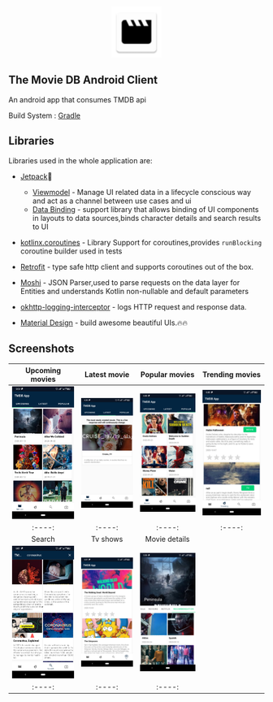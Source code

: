 
<p align="center">
<img src="app/src/main/res/mipmap-hdpi/ic_launcher.png" alt="home" width="100"/>
</p>

## The Movie DB Android Client

An android app that consumes TMDB api

Build System : [Gradle](https://gradle.org/)

## Libraries

Libraries used in the whole application are:

- [Jetpack](https://developer.android.com/jetpack)🚀
  - [Viewmodel](https://developer.android.com/topic/libraries/architecture/viewmodel) - Manage UI related data in a lifecycle conscious way
  and act as a channel between use cases and ui
  - [Data Binding](https://developer.android.com/topic/libraries/data-binding) - support library that allows binding of UI components in  layouts to data sources,binds character details and search results to UI

- [kotlinx.coroutines](https://github.com/Kotlin/kotlinx.coroutines) - Library Support for coroutines,provides `runBlocking` coroutine builder used in tests
- [Retrofit](https://square.github.io/retrofit/) - type safe http client
and supports coroutines out of the box.
- [Moshi](https://github.com/square/moshi) - JSON Parser,used to parse
requests on the data layer for Entities and understands Kotlin non-nullable
and default parameters
- [okhttp-logging-interceptor](https://github.com/square/okhttp/blob/master/okhttp-logging-interceptor/README.md) - logs HTTP request and response data.
- [Material Design](https://material.io/develop/android/docs/getting-started/) - build awesome beautiful UIs.🔥🔥

## Screenshots

|Upcoming movies| Latest movie| Popular movies| Trending movies|
|:----:|:----:|:----:|:----:|
|<img src="screenshots/upcoming.png" width=300/>|<img src="screenshots/latest.png" width=300/>|<img src="screenshots/popular.png" width=300/>|<img src="screenshots/trend.png" width=300/>|
|:----:|:----:|:----:|:----:|
|Search| Tv shows| Movie details|
|<img src="screenshots/search.png" width=300/>|<img src="screenshots/tv.png" width=300/>|<img src="screenshots/details.png" width=300/>|
|:----:|:----:|:----:|
